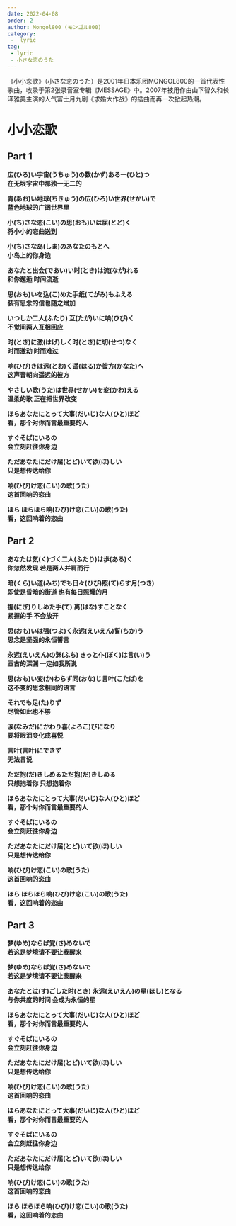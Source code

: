 ```yaml
---
date: 2022-04-08
order: 2
author: Mongol800 (モンゴル800)
category:
 -  lyric
tag:
 - lyric
 - 小さな恋のうた
---
```


《小小恋歌》（小さな恋のうた）是2001年日本乐团MONGOL800的一首代表性歌曲，收录于第2张录音室专辑《MESSAGE》中。2007年被用作由山下智久和长泽雅美主演的人气富士月九剧《求婚大作战》的插曲而再一次掀起热潮。

<!-- more -->
# 小小恋歌

## Part 1
**広(ひろ)い宇宙(うちゅう)の数(かず)ある一(ひと)つ**  
**在无垠宇宙中那独一无二的**  

**青(あお)い地球(ちきゅう)の広(ひろ)い世界(せかい)で**  
**蓝色地球的广阔世界里**  

**小(ち)さな恋(こい)の思(おも)いは届(とど)く**  
**将小小的恋曲送到**  

**小(ち)さな岛(しま)のあなたのもとへ**  
**小岛上的你身边**  

**あなたと出会(であい)い时(とき)は流(なが)れる**  
**和你邂逅 时间流逝**  

**思(おも)いを込(こ)めた手纸(てがみ)もふえる**  
**装有思念的信也随之增加**  

**いつしか二人(ふたり) 互(たが)いに响(ひび)く**  
**不觉间两人互相回应**  

**时(とき)に激(はげ)しく时(とき)に切(せつ)なく**  
**时而激动 时而难过**  

**响(ひび)きは远(とお)く遥(はる)か彼方(かなた)へ**  
**这声音朝向遥远的彼方**  

**やさしい歌(うた)は世界(せかい)を変(かわ)える**  
**温柔的歌 正在把世界改变**  

**ほらあなたにとって大事(だいじ)な人(ひと)ほど**  
**看，那个对你而言最重要的人**  

**すぐそばにいるの**  
**会立刻赶往你身边**  

**ただあなたにだけ届(とど)いて欲(ほ)しい**  
**只是想传达给你**  

**响(ひび)け恋(こい)の歌(うた)**  
**这首回响的恋曲**  

**ほら ほらほら响(ひび)け恋(こい)の歌(うた)**  
**看，这回响着的恋曲**  

## Part 2
**あなたは気(く)づく二人(ふたり)は歩(ある)く**  
**你忽然发现 若是两人并肩而行**  

**暗(くら)い道(みち)でも日々(ひび)照(て)らす月(つき)**  
**即使是昏暗的街道 也有每日照耀的月**  

**握(にぎ)りしめた手(て) 离(はな)すことなく**  
**紧握的手 不会放开**  

**思(おも)いは强(つよ)く永远(えいえん)誓(ちか)う**  
**思念是坚强的永恒誓言**  

**永远(えいえん)の渊(ふち) きっと仆(ぼく)は言(い)う**  
**亘古的深渊 一定如我所说**  

**思(おも)い変(か)わらず同(おな)じ言叶(こたば)を**  
**这不变的思念相同的语言**  

**それでも足(た)りず**  
**尽管如此也不够**  

**涙(なみだ)にかわり喜(よろこ)びになり**  
**要将眼泪变化成喜悦**  

**言叶(言叶)にできず**  
**无法言说**  

**ただ抱(だ)きしめるただ抱(だ)きしめる**  
**只想抱着你 只想抱着你**  

**ほらあなたにとって大事(だいじ)な人(ひと)ほど**  
**看，那个对你而言最重要的人**  

**すぐそばにいるの**  
**会立刻赶往你身边**  

**ただあなたにだけ届(とど)いて欲(ほ)しい**  
**只是想传达给你**  

**响(ひび)け恋(こい)の歌(うた)**  
**这首回响的恋曲**  

**ほら ほらほら响(ひび)け恋(こい)の歌(うた)**  
**看，这回响着的恋曲**  

## Part 3
**梦(ゆめ)ならば覚(さ)めないで**  
**若这是梦境请不要让我醒来**  

**梦(ゆめ)ならば覚(さ)めないで**  
**若这是梦境请不要让我醒来**  

**あなたと过(す)ごした时(とき) 永远(えいえん)の星(ほし)となる**  
**与你共度的时间 会成为永恒的星**  

**ほらあなたにとって大事(だいじ)な人(ひと)ほど**  
**看，那个对你而言最重要的人**  

**すぐそばにいるの**  
**会立刻赶往你身边**  

**ただあなたにだけ届(とど)いて欲(ほ)しい**  
**只是想传达给你**  

**响(ひび)け恋(こい)の歌(うた)**  
**这首回响的恋曲**  

**ほらあなたにとって大事(だいじ)な人(ひと)ほど**  
**看，那个对你而言最重要的人**  

**すぐそばにいるの**  
**会立刻赶往你身边**  

**ただあなたにだけ届(とど)いて欲(ほ)しい**  
**只是想传达给你**  

**响(ひび)け恋(こい)の歌(うた)**  
**这首回响的恋曲**  

**ほら ほらほら响(ひび)け恋(こい)の歌(うた)**  
**看，这回响着的恋曲**  